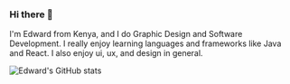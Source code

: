 ### Hi there 👋

I'm Edward from Kenya, and I do Graphic Design and Software Development. I really enjoy learning languages and frameworks like Java and React. I also enjoy ui, ux, and design in general.

![Edward's GitHub stats](https://github-readme-stats.vercel.app/api?username=Edwardmurithi&theme=dark&show_icons=true)
